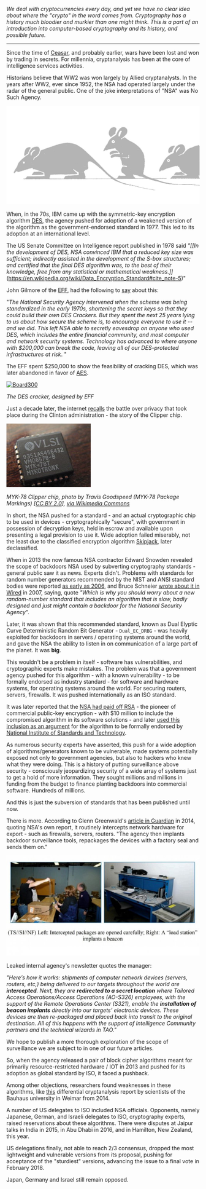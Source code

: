 _We deal with cryptocurrencies every day, and yet we have no clear idea about where the "crypto" in the word comes from. Cryptography has a history much bloodier and murkier than one might think. This is a part of an introduction into computer-based cryptography and its history, and possible future._

---

Since the time of [Ceasar](http://practicalcryptography.com/ciphers/caesar-cipher/), and probably earlier, wars have been lost and won by trading in secrets. For millennia, cryptanalysis has been at the core of intelligence services activities.

Historians believe that WW2 was won largely by Allied cryptanalysts. In the years after WW2, ever since 1952, the NSA had operated largely under the radar of the general public. One of the joke interpretations of "NSA" was No Such Agency.

![I smell a rat](../images/01.jpg)

When, in the 70s, IBM came up with the symmetric-key encryption algorithm [DES](https://en.wikipedia.org/wiki/Data_Encryption_Standard), the agency pushed for adoption of a weakened version of the algorithm as the government-endorsed standard in 1977. This led to its adoption at an international level.

The US Senate Committee on Intelligence report published in 1978 said *"[[In the development of DES, NSA convinced IBM that a reduced key size was sufficient; indirectly assisted in the development of the S-box structures; and certified that the final DES algorithm was, to the best of their knowledge, free from any statistical or mathematical weakness.\]]*(https://en.wikipedia.org/wiki/Data_Encryption_Standard#cite_note-5)" 

 John Gilmore of the [EFF](https://www.eff.org), had the following to [say](http://www.toad.com/gnu/) about this:

"*The National Security Agency intervened when the scheme was being standardized in the early 1970s, shortening the secret keys so that they could build their own DES Crackers. But they spent the next 25 years lying to us about how secure the scheme is, to encourage everyone to use it -- and we did. This left NSA able to secretly eavesdrop on anyone who used DES, which includes the entire financial community, and most computer and network security systems. Technology has advanced to where anyone with $200,000 can break the code, leaving all of our DES-protected infrastructures at risk*. "

The EFF spent $250,000 to show the feasibility of cracking DES, which was later abandoned in favor of [AES](https://en.wikipedia.org/wiki/Advanced_Encryption_Standard).

<a title="By The original uploader was Matt Crypto at English Wikipedia Later versions were uploaded by Ed g2s at en.wikipedia. [GFDL (http://www.gnu.org/copyleft/fdl.html) or CC BY 3.0 us (http://creativecommons.org/licenses/by/3.0/us/deed.en)], via Wikimedia Commons" href="https://commons.wikimedia.org/wiki/File%3ABoard300.jpg"><img width="512" alt="Board300" src="https://upload.wikimedia.org/wikipedia/commons/thumb/b/bd/Board300.jpg/512px-Board300.jpg"/></a>

_The DES cracker, designed by EFF_

Just a decade later, the internet [recalls](http://www.nytimes.com/1994/06/12/magazine/battle-of-the-clipper-chip.html) the battle over privacy that took place during the Clinton administration - the story of the Clipper chip.

![MYK-78 Clipper chip](../images/03.jpg)

_MYK-78 Clipper chip, photo by Travis Goodspeed (MYK-78 Package Markings) [<a href="http://creativecommons.org/licenses/by/2.0">CC BY 2.0</a>], <a href="https://commons.wikimedia.org/wiki/File%3AMYK-78_Clipper_chip_markings.jpg">via Wikimedia Commons</a>_

In short, the NSA pushed for a standard - and an actual cryptographic chip to be used in devices - cryptographically "secure", with government in possession of decryption keys, held in escrow and available upon presenting a legal provision to use it.
Wide adoption failed miserably, not the least due to the classified encryption algorithm [Skipjack](https://en.wikipedia.org/wiki/Skipjack_(cipher)), later declassified.

When in 2013 the now famous NSA contractor Edward Snowden revealed the scope of backdoors NSA used by subverting cryptography standards - general public saw it as news. Experts didn't. Problems with standards for random number generators recommended by the NIST and ANSI standard bodies were reported [as early as 2006](https://eprint.iacr.org/2006/190), and Bruce Schneier [wrote about it in Wired](https://www.wired.com/2007/11/securitymatters-1115/) in 2007, saying, quote *"Which is why you should worry about a new random-number standard that includes an algorithm that is slow, badly designed and just might contain a backdoor for the National Security Agency*". 

Later, it was shown that this recommended standard, known as Dual Elyptic Curve Deterministic Random Bit Generator - `Dual_EC_DRBG` - was heavily exploited for backdoors in servers / operating systems around the world, and gave the NSA the ability to listen in on communication of a large part of the planet. It was **big**.

This wouldn't be a problem in itself - software has vulnerabilities, and cryptographic experts make mistakes. The problem was that a government agency pushed for this algorithm - with a known vulnerability - to be formally endorsed as industry standard - for software and hardware systems, for operating systems around the world. For securing routers, servers, firewalls. It was pushed internationally as an ISO standard.

It was later reported that the [NSA had paid off RSA](http://www.reuters.com/article/us-usa-security-nsa-rsa/exclusive-nsa-infiltrated-rsa-security-more-deeply-than-thought-study-idUSBREA2U0TY20140331) - the pioneer of commercial public-key encryption - with $10 million to include the compromised algorithm in its software solutions - and later [used this inclusion as an argument](https://en.wikipedia.org/wiki/RSA_Security#Alleged_NSA_Dual_EC_DRBG_backdoor) for the algorithm to be formally endorsed by [National Institute of Standards and Technology](https://en.wikipedia.org/wiki/National_Institute_of_Standards_and_Technology).

As numerous security experts have asserted, this push for a wide adoption of algorithms/generators known to be vulnerable, made systems potentially exposed not only to government agencies, but also to hackers who knew what they were doing. This is a history of putting surveillance above security - consciously jeopardizing security of a wide array of systems just to get a hold of more information. They sought millions and millions in funding from the budget to finance planting backdoors into commercial software. Hundreds of millions.

And this is just the subversion of standards that has been published until now.

There is more. According to Glenn Greenwald's [article in Guardian](https://www.theguardian.com/books/2014/may/12/glenn-greenwald-nsa-tampers-us-internet-routers-snowden) in 2014, quoting NSA's own report, it routinely intercepts network hardware for export - such as firewalls, servers, routers. "The agency then implants backdoor surveillance tools, repackages the devices with a factory seal and sends them on."

![NSA photo of interception/repackaging of cisco routers](../images/04.jpg)

Leaked internal agency's newsletter quotes the manager: 

*"Here’s how it works: shipments of computer network devices (servers, routers, etc,) being delivered to our targets throughout the world are **intercepted**. Next, they are **redirected to a secret location** where Tailored Access Operations/Access Operations (AO-S326) employees, with the support of the Remote Operations Center (S321), enable the **installation of beacon implants** directly into our targets’ electronic devices. These devices are then re-packaged and placed back into transit to the original destination. All of this happens with the support of Intelligence Community partners and the technical wizards in TAO."*

We hope to publish a more thorough exploration of the scope of surveillance we are subject to in one of our future articles.

So, when the agency released a pair of block cipher algorithms meant for primarily resource-restricted hardware / IOT in 2013 and pushed for its adoption as global standard by ISO, it faced a pushback. 

Among other objections, researchers found weaknesses in these algorithms, like [this](https://www.iacr.org/workshops/fse2014/slides-09_1.pdf) differential cryptanalysis report by scientists of the Bauhaus university in Weimar from 2014.

A number of US delegates to ISO included NSA officials. Opponents, namely Japanese, German, and Israeli delegates to ISO, cryptography experts, raised reservations about these algorithms. There were disputes at Jaipur talks in India in 2015, in Abu Dhabi in 2016, and in Hamilton, New Zealand, this year. 

US delegations finally, not able to reach 2/3 consensus, dropped the most lightweight and vulnerable versions from its proposal, pushing for acceptance of the "sturdiest" versions, advancing the issue to a final vote in February 2018.

Japan, Germany and Israel still remain opposed.
